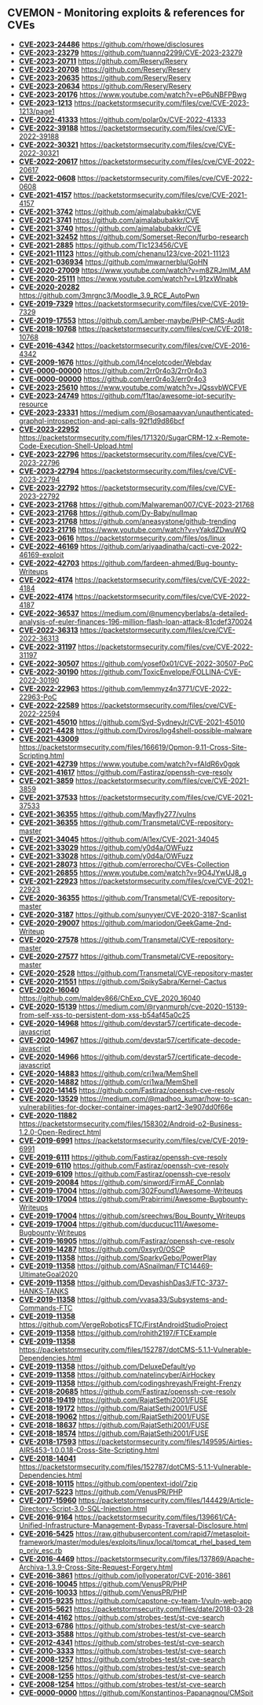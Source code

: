 ## CVEMON - Monitoring exploits & references for CVEs
- **[CVE-2023-24486](https://in.scanfactory.io/cvemon/CVE-2023-24486.html)** https://github.com/rhowe/disclosures
- **[CVE-2023-23279](https://in.scanfactory.io/cvemon/CVE-2023-23279.html)** https://github.com/tuannq2299/CVE-2023-23279
- **[CVE-2023-20711](https://in.scanfactory.io/cvemon/CVE-2023-20711.html)** https://github.com/Resery/Resery
- **[CVE-2023-20708](https://in.scanfactory.io/cvemon/CVE-2023-20708.html)** https://github.com/Resery/Resery
- **[CVE-2023-20635](https://in.scanfactory.io/cvemon/CVE-2023-20635.html)** https://github.com/Resery/Resery
- **[CVE-2023-20634](https://in.scanfactory.io/cvemon/CVE-2023-20634.html)** https://github.com/Resery/Resery
- **[CVE-2023-20176](https://in.scanfactory.io/cvemon/CVE-2023-20176.html)** https://www.youtube.com/watch?v=eP6uNBFPBwg
- **[CVE-2023-1213](https://in.scanfactory.io/cvemon/CVE-2023-1213.html)** https://packetstormsecurity.com/files/cve/CVE-2023-1213/page1
- **[CVE-2022-41333](https://in.scanfactory.io/cvemon/CVE-2022-41333.html)** https://github.com/polar0x/CVE-2022-41333
- **[CVE-2022-39188](https://in.scanfactory.io/cvemon/CVE-2022-39188.html)** https://packetstormsecurity.com/files/cve/CVE-2022-39188
- **[CVE-2022-30321](https://in.scanfactory.io/cvemon/CVE-2022-30321.html)** https://packetstormsecurity.com/files/cve/CVE-2022-30321
- **[CVE-2022-20617](https://in.scanfactory.io/cvemon/CVE-2022-20617.html)** https://packetstormsecurity.com/files/cve/CVE-2022-20617
- **[CVE-2022-0608](https://in.scanfactory.io/cvemon/CVE-2022-0608.html)** https://packetstormsecurity.com/files/cve/CVE-2022-0608
- **[CVE-2021-4157](https://in.scanfactory.io/cvemon/CVE-2021-4157.html)** https://packetstormsecurity.com/files/cve/CVE-2021-4157
- **[CVE-2021-3742](https://in.scanfactory.io/cvemon/CVE-2021-3742.html)** https://github.com/ajmalabubakkr/CVE
- **[CVE-2021-3741](https://in.scanfactory.io/cvemon/CVE-2021-3741.html)** https://github.com/ajmalabubakkr/CVE
- **[CVE-2021-3740](https://in.scanfactory.io/cvemon/CVE-2021-3740.html)** https://github.com/ajmalabubakkr/CVE
- **[CVE-2021-32452](https://in.scanfactory.io/cvemon/CVE-2021-32452.html)** https://github.com/Somerset-Recon/furbo-research
- **[CVE-2021-2885](https://in.scanfactory.io/cvemon/CVE-2021-2885.html)** https://github.com/Tlc123456/CVE
- **[CVE-2021-11123](https://in.scanfactory.io/cvemon/CVE-2021-11123.html)** https://github.com/chenanu123/cve-2021-11123
- **[CVE-2021-036934](https://in.scanfactory.io/cvemon/CVE-2021-036934.html)** https://github.com/mwarnerblu/GoHN
- **[CVE-2020-27009](https://in.scanfactory.io/cvemon/CVE-2020-27009.html)** https://www.youtube.com/watch?v=m8ZRJmIM_AM
- **[CVE-2020-25111](https://in.scanfactory.io/cvemon/CVE-2020-25111.html)** https://www.youtube.com/watch?v=L91zxWlnabk
- **[CVE-2020-20282](https://in.scanfactory.io/cvemon/CVE-2020-20282.html)** https://github.com/3mrgnc3/Moodle_3.9_RCE_AutoPwn
- **[CVE-2019-7329](https://in.scanfactory.io/cvemon/CVE-2019-7329.html)** https://packetstormsecurity.com/files/cve/CVE-2019-7329
- **[CVE-2019-17553](https://in.scanfactory.io/cvemon/CVE-2019-17553.html)** https://github.com/Lamber-maybe/PHP-CMS-Audit
- **[CVE-2018-10768](https://in.scanfactory.io/cvemon/CVE-2018-10768.html)** https://packetstormsecurity.com/files/cve/CVE-2018-10768
- **[CVE-2016-4342](https://in.scanfactory.io/cvemon/CVE-2016-4342.html)** https://packetstormsecurity.com/files/cve/CVE-2016-4342
- **[CVE-2009-1676](https://in.scanfactory.io/cvemon/CVE-2009-1676.html)** https://github.com/l4ncelotcoder/Webdav
- **[CVE-0000-00000](https://in.scanfactory.io/cvemon/CVE-0000-00000.html)** https://github.com/2rr0r4o3/2rr0r4o3
- **[CVE-0000-00000](https://in.scanfactory.io/cvemon/CVE-0000-00000.html)** https://github.com/err0r4o3/err0r4o3
- **[CVE-2023-25610](https://in.scanfactory.io/cvemon/CVE-2023-25610.html)** https://www.youtube.com/watch?v=JQssvbWCFVE
- **[CVE-2023-24749](https://in.scanfactory.io/cvemon/CVE-2023-24749.html)** https://github.com/f1tao/awesome-iot-security-resource
- **[CVE-2023-23331](https://in.scanfactory.io/cvemon/CVE-2023-23331.html)** https://medium.com/@osamaavvan/unauthenticated-graphql-introspection-and-api-calls-92f1d9d86bcf
- **[CVE-2023-22952](https://in.scanfactory.io/cvemon/CVE-2023-22952.html)** https://packetstormsecurity.com/files/171320/SugarCRM-12.x-Remote-Code-Execution-Shell-Upload.html
- **[CVE-2023-22796](https://in.scanfactory.io/cvemon/CVE-2023-22796.html)** https://packetstormsecurity.com/files/cve/CVE-2023-22796
- **[CVE-2023-22794](https://in.scanfactory.io/cvemon/CVE-2023-22794.html)** https://packetstormsecurity.com/files/cve/CVE-2023-22794
- **[CVE-2023-22792](https://in.scanfactory.io/cvemon/CVE-2023-22792.html)** https://packetstormsecurity.com/files/cve/CVE-2023-22792
- **[CVE-2023-21768](https://in.scanfactory.io/cvemon/CVE-2023-21768.html)** https://github.com/Malwareman007/CVE-2023-21768
- **[CVE-2023-21768](https://in.scanfactory.io/cvemon/CVE-2023-21768.html)** https://github.com/Dy-Baby/nullmap
- **[CVE-2023-21768](https://in.scanfactory.io/cvemon/CVE-2023-21768.html)** https://github.com/aneasystone/github-trending
- **[CVE-2023-21716](https://in.scanfactory.io/cvemon/CVE-2023-21716.html)** https://www.youtube.com/watch?v=yYakdZDwuWQ
- **[CVE-2023-0616](https://in.scanfactory.io/cvemon/CVE-2023-0616.html)** https://packetstormsecurity.com/files/os/linux
- **[CVE-2022-46169](https://in.scanfactory.io/cvemon/CVE-2022-46169.html)** https://github.com/ariyaadinatha/cacti-cve-2022-46169-exploit
- **[CVE-2022-42703](https://in.scanfactory.io/cvemon/CVE-2022-42703.html)** https://github.com/fardeen-ahmed/Bug-bounty-Writeups
- **[CVE-2022-4174](https://in.scanfactory.io/cvemon/CVE-2022-4174.html)** https://packetstormsecurity.com/files/cve/CVE-2022-4184
- **[CVE-2022-4174](https://in.scanfactory.io/cvemon/CVE-2022-4174.html)** https://packetstormsecurity.com/files/cve/CVE-2022-4187
- **[CVE-2022-36537](https://in.scanfactory.io/cvemon/CVE-2022-36537.html)** https://medium.com/@numencyberlabs/a-detailed-analysis-of-euler-finances-196-million-flash-loan-attack-81cdef370024
- **[CVE-2022-36313](https://in.scanfactory.io/cvemon/CVE-2022-36313.html)** https://packetstormsecurity.com/files/cve/CVE-2022-36313
- **[CVE-2022-31197](https://in.scanfactory.io/cvemon/CVE-2022-31197.html)** https://packetstormsecurity.com/files/cve/CVE-2022-31197
- **[CVE-2022-30507](https://in.scanfactory.io/cvemon/CVE-2022-30507.html)** https://github.com/yosef0x01/CVE-2022-30507-PoC
- **[CVE-2022-30190](https://in.scanfactory.io/cvemon/CVE-2022-30190.html)** https://github.com/ToxicEnvelope/FOLLINA-CVE-2022-30190
- **[CVE-2022-22963](https://in.scanfactory.io/cvemon/CVE-2022-22963.html)** https://github.com/lemmyz4n3771/CVE-2022-22963-PoC
- **[CVE-2022-22589](https://in.scanfactory.io/cvemon/CVE-2022-22589.html)** https://packetstormsecurity.com/files/cve/CVE-2022-22594
- **[CVE-2021-45010](https://in.scanfactory.io/cvemon/CVE-2021-45010.html)** https://github.com/Syd-SydneyJr/CVE-2021-45010
- **[CVE-2021-4428](https://in.scanfactory.io/cvemon/CVE-2021-4428.html)** https://github.com/Dviros/log4shell-possible-malware
- **[CVE-2021-43009](https://in.scanfactory.io/cvemon/CVE-2021-43009.html)** https://packetstormsecurity.com/files/166619/Opmon-9.11-Cross-Site-Scripting.html
- **[CVE-2021-42739](https://in.scanfactory.io/cvemon/CVE-2021-42739.html)** https://www.youtube.com/watch?v=fAIdR6v0gqk
- **[CVE-2021-41617](https://in.scanfactory.io/cvemon/CVE-2021-41617.html)** https://github.com/Fastiraz/openssh-cve-resolv
- **[CVE-2021-3859](https://in.scanfactory.io/cvemon/CVE-2021-3859.html)** https://packetstormsecurity.com/files/cve/CVE-2021-3859
- **[CVE-2021-37533](https://in.scanfactory.io/cvemon/CVE-2021-37533.html)** https://packetstormsecurity.com/files/cve/CVE-2021-37533
- **[CVE-2021-36355](https://in.scanfactory.io/cvemon/CVE-2021-36355.html)** https://github.com/Mayfly277/vulns
- **[CVE-2021-36355](https://in.scanfactory.io/cvemon/CVE-2021-36355.html)** https://github.com/Transmetal/CVE-repository-master
- **[CVE-2021-34045](https://in.scanfactory.io/cvemon/CVE-2021-34045.html)** https://github.com/Al1ex/CVE-2021-34045
- **[CVE-2021-33029](https://in.scanfactory.io/cvemon/CVE-2021-33029.html)** https://github.com/y0d4a/OWFuzz
- **[CVE-2021-33028](https://in.scanfactory.io/cvemon/CVE-2021-33028.html)** https://github.com/y0d4a/OWFuzz
- **[CVE-2021-28073](https://in.scanfactory.io/cvemon/CVE-2021-28073.html)** https://github.com/errorecho/CVEs-Collection
- **[CVE-2021-26855](https://in.scanfactory.io/cvemon/CVE-2021-26855.html)** https://www.youtube.com/watch?v=9O4JYwUJ8_g
- **[CVE-2021-22923](https://in.scanfactory.io/cvemon/CVE-2021-22923.html)** https://packetstormsecurity.com/files/cve/CVE-2021-22923
- **[CVE-2020-36355](https://in.scanfactory.io/cvemon/CVE-2020-36355.html)** https://github.com/Transmetal/CVE-repository-master
- **[CVE-2020-3187](https://in.scanfactory.io/cvemon/CVE-2020-3187.html)** https://github.com/sunyyer/CVE-2020-3187-Scanlist
- **[CVE-2020-29007](https://in.scanfactory.io/cvemon/CVE-2020-29007.html)** https://github.com/mariodon/GeekGame-2nd-Writeup
- **[CVE-2020-27578](https://in.scanfactory.io/cvemon/CVE-2020-27578.html)** https://github.com/Transmetal/CVE-repository-master
- **[CVE-2020-27577](https://in.scanfactory.io/cvemon/CVE-2020-27577.html)** https://github.com/Transmetal/CVE-repository-master
- **[CVE-2020-2528](https://in.scanfactory.io/cvemon/CVE-2020-2528.html)** https://github.com/Transmetal/CVE-repository-master
- **[CVE-2020-21551](https://in.scanfactory.io/cvemon/CVE-2020-21551.html)** https://github.com/SpikySabra/Kernel-Cactus
- **[CVE-2020-16040](https://in.scanfactory.io/cvemon/CVE-2020-16040.html)** https://github.com/maldev866/ChExp_CVE_2020_16040
- **[CVE-2020-15139](https://in.scanfactory.io/cvemon/CVE-2020-15139.html)** https://medium.com/@ryanmurph/cve-2020-15139-from-self-xss-to-persistent-dom-xss-b54af45a0c25
- **[CVE-2020-14968](https://in.scanfactory.io/cvemon/CVE-2020-14968.html)** https://github.com/devstar57/certificate-decode-javascript
- **[CVE-2020-14967](https://in.scanfactory.io/cvemon/CVE-2020-14967.html)** https://github.com/devstar57/certificate-decode-javascript
- **[CVE-2020-14966](https://in.scanfactory.io/cvemon/CVE-2020-14966.html)** https://github.com/devstar57/certificate-decode-javascript
- **[CVE-2020-14883](https://in.scanfactory.io/cvemon/CVE-2020-14883.html)** https://github.com/cri1wa/MemShell
- **[CVE-2020-14882](https://in.scanfactory.io/cvemon/CVE-2020-14882.html)** https://github.com/cri1wa/MemShell
- **[CVE-2020-14145](https://in.scanfactory.io/cvemon/CVE-2020-14145.html)** https://github.com/Fastiraz/openssh-cve-resolv
- **[CVE-2020-13529](https://in.scanfactory.io/cvemon/CVE-2020-13529.html)** https://medium.com/@madhoo_kumar/how-to-scan-vulnerabilities-for-docker-container-images-part2-3e907dd0f66e
- **[CVE-2020-11882](https://in.scanfactory.io/cvemon/CVE-2020-11882.html)** https://packetstormsecurity.com/files/158302/Android-o2-Business-1.2.0-Open-Redirect.html
- **[CVE-2019-6991](https://in.scanfactory.io/cvemon/CVE-2019-6991.html)** https://packetstormsecurity.com/files/cve/CVE-2019-6991
- **[CVE-2019-6111](https://in.scanfactory.io/cvemon/CVE-2019-6111.html)** https://github.com/Fastiraz/openssh-cve-resolv
- **[CVE-2019-6110](https://in.scanfactory.io/cvemon/CVE-2019-6110.html)** https://github.com/Fastiraz/openssh-cve-resolv
- **[CVE-2019-6109](https://in.scanfactory.io/cvemon/CVE-2019-6109.html)** https://github.com/Fastiraz/openssh-cve-resolv
- **[CVE-2019-20084](https://in.scanfactory.io/cvemon/CVE-2019-20084.html)** https://github.com/sinword/FirmAE_Connlab
- **[CVE-2019-17004](https://in.scanfactory.io/cvemon/CVE-2019-17004.html)** https://github.com/302Found1/Awesome-Writeups
- **[CVE-2019-17004](https://in.scanfactory.io/cvemon/CVE-2019-17004.html)** https://github.com/Prabirrimi/Awesome-Bugbounty-Writeups
- **[CVE-2019-17004](https://in.scanfactory.io/cvemon/CVE-2019-17004.html)** https://github.com/sreechws/Bou_Bounty_Writeups
- **[CVE-2019-17004](https://in.scanfactory.io/cvemon/CVE-2019-17004.html)** https://github.com/ducducuc111/Awesome-Bugbounty-Writeups
- **[CVE-2019-16905](https://in.scanfactory.io/cvemon/CVE-2019-16905.html)** https://github.com/Fastiraz/openssh-cve-resolv
- **[CVE-2019-14287](https://in.scanfactory.io/cvemon/CVE-2019-14287.html)** https://github.com/0xsyr0/OSCP
- **[CVE-2019-11358](https://in.scanfactory.io/cvemon/CVE-2019-11358.html)** https://github.com/SparkyGebo/PowerPlay
- **[CVE-2019-11358](https://in.scanfactory.io/cvemon/CVE-2019-11358.html)** https://github.com/ASnailman/FTC14469-UltimateGoal2020
- **[CVE-2019-11358](https://in.scanfactory.io/cvemon/CVE-2019-11358.html)** https://github.com/DevashishDas3/FTC-3737-HANKS-TANKS
- **[CVE-2019-11358](https://in.scanfactory.io/cvemon/CVE-2019-11358.html)** https://github.com/vvasa33/Subsystems-and-Commands-FTC
- **[CVE-2019-11358](https://in.scanfactory.io/cvemon/CVE-2019-11358.html)** https://github.com/VergeRoboticsFTC/FirstAndroidStudioProject
- **[CVE-2019-11358](https://in.scanfactory.io/cvemon/CVE-2019-11358.html)** https://github.com/rohith2197/FTCExample
- **[CVE-2019-11358](https://in.scanfactory.io/cvemon/CVE-2019-11358.html)** https://packetstormsecurity.com/files/152787/dotCMS-5.1.1-Vulnerable-Dependencies.html
- **[CVE-2019-11358](https://in.scanfactory.io/cvemon/CVE-2019-11358.html)** https://github.com/DeluxeDefault/yo
- **[CVE-2019-11358](https://in.scanfactory.io/cvemon/CVE-2019-11358.html)** https://github.com/natelincyber/AirHockey
- **[CVE-2019-11358](https://in.scanfactory.io/cvemon/CVE-2019-11358.html)** https://github.com/codingshreyash/Freight-Frenzy
- **[CVE-2018-20685](https://in.scanfactory.io/cvemon/CVE-2018-20685.html)** https://github.com/Fastiraz/openssh-cve-resolv
- **[CVE-2018-19419](https://in.scanfactory.io/cvemon/CVE-2018-19419.html)** https://github.com/RajatSethi2001/FUSE
- **[CVE-2018-19172](https://in.scanfactory.io/cvemon/CVE-2018-19172.html)** https://github.com/RajatSethi2001/FUSE
- **[CVE-2018-19062](https://in.scanfactory.io/cvemon/CVE-2018-19062.html)** https://github.com/RajatSethi2001/FUSE
- **[CVE-2018-18637](https://in.scanfactory.io/cvemon/CVE-2018-18637.html)** https://github.com/RajatSethi2001/FUSE
- **[CVE-2018-18574](https://in.scanfactory.io/cvemon/CVE-2018-18574.html)** https://github.com/RajatSethi2001/FUSE
- **[CVE-2018-17593](https://in.scanfactory.io/cvemon/CVE-2018-17593.html)** https://packetstormsecurity.com/files/149595/Airties-AIR5453-1.0.0.18-Cross-Site-Scripting.html
- **[CVE-2018-14041](https://in.scanfactory.io/cvemon/CVE-2018-14041.html)** https://packetstormsecurity.com/files/152787/dotCMS-5.1.1-Vulnerable-Dependencies.html
- **[CVE-2018-10115](https://in.scanfactory.io/cvemon/CVE-2018-10115.html)** https://github.com/opentext-idol/7zip
- **[CVE-2017-5223](https://in.scanfactory.io/cvemon/CVE-2017-5223.html)** https://github.com/VenusPR/PHP
- **[CVE-2017-15960](https://in.scanfactory.io/cvemon/CVE-2017-15960.html)** https://packetstormsecurity.com/files/144429/Article-Directory-Script-3.0-SQL-Injection.html
- **[CVE-2016-9164](https://in.scanfactory.io/cvemon/CVE-2016-9164.html)** https://packetstormsecurity.com/files/139661/CA-Unified-Infrastructure-Management-Bypass-Traversal-Disclosure.html
- **[CVE-2016-5425](https://in.scanfactory.io/cvemon/CVE-2016-5425.html)** https://raw.githubusercontent.com/rapid7/metasploit-framework/master/modules/exploits/linux/local/tomcat_rhel_based_temp_priv_esc.rb
- **[CVE-2016-4469](https://in.scanfactory.io/cvemon/CVE-2016-4469.html)** https://packetstormsecurity.com/files/137869/Apache-Archiva-1.3.9-Cross-Site-Request-Forgery.html
- **[CVE-2016-3861](https://in.scanfactory.io/cvemon/CVE-2016-3861.html)** https://github.com/jollyoperator/CVE-2016-3861
- **[CVE-2016-10045](https://in.scanfactory.io/cvemon/CVE-2016-10045.html)** https://github.com/VenusPR/PHP
- **[CVE-2016-10033](https://in.scanfactory.io/cvemon/CVE-2016-10033.html)** https://github.com/VenusPR/PHP
- **[CVE-2015-9235](https://in.scanfactory.io/cvemon/CVE-2015-9235.html)** https://github.com/capstone-cy-team-1/vuln-web-app
- **[CVE-2015-5621](https://in.scanfactory.io/cvemon/CVE-2015-5621.html)** https://packetstormsecurity.com/files/date/2018-03-28
- **[CVE-2014-4162](https://in.scanfactory.io/cvemon/CVE-2014-4162.html)** https://github.com/strobes-test/st-cve-search
- **[CVE-2013-6786](https://in.scanfactory.io/cvemon/CVE-2013-6786.html)** https://github.com/strobes-test/st-cve-search
- **[CVE-2013-3588](https://in.scanfactory.io/cvemon/CVE-2013-3588.html)** https://github.com/strobes-test/st-cve-search
- **[CVE-2012-4341](https://in.scanfactory.io/cvemon/CVE-2012-4341.html)** https://github.com/strobes-test/st-cve-search
- **[CVE-2010-3333](https://in.scanfactory.io/cvemon/CVE-2010-3333.html)** https://github.com/strobes-test/st-cve-search
- **[CVE-2008-1257](https://in.scanfactory.io/cvemon/CVE-2008-1257.html)** https://github.com/strobes-test/st-cve-search
- **[CVE-2008-1256](https://in.scanfactory.io/cvemon/CVE-2008-1256.html)** https://github.com/strobes-test/st-cve-search
- **[CVE-2008-1255](https://in.scanfactory.io/cvemon/CVE-2008-1255.html)** https://github.com/strobes-test/st-cve-search
- **[CVE-2008-1254](https://in.scanfactory.io/cvemon/CVE-2008-1254.html)** https://github.com/strobes-test/st-cve-search
- **[CVE-0000-0000](https://in.scanfactory.io/cvemon/CVE-0000-0000.html)** https://github.com/Konstantinos-Papanagnou/CMSpit
